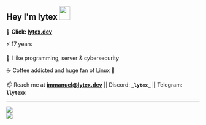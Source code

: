 <h2>Hey I'm lytex <img height="35px" src="https://raw.githubusercontent.com/MartinHeinz/MartinHeinz/master/wave.gif" width="28px"/></h2>

🔺 **Click: <a href="https://lytex.dev" target="_blank">lytex.dev</a>**

⚡ 17 years

🤖 I like programming, server & cybersecurity

☕ Coffee addicted and huge fan of Linux 🐧

📫 Reach me at **immanuel@lytex.dev** || Discord: **`_lytex_`** || Telegram: **`llytexx`**

----------------------------------

![](https://github-readme-streak-stats.herokuapp.com/?user=lytexdev&theme=dark&hide_border=false)<br/>
![](https://github-readme-stats.vercel.app/api/top-langs/?username=lytexdev&theme=dark&hide_border=false&include_all_commits=false&count_private=false&layout=compact)
